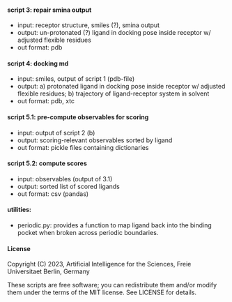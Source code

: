 #### script 3: repair smina output
- input: receptor structure, smiles (?), smina output 
- output: un-protonated (?) ligand in docking pose inside receptor w/ adjusted flexible residues 
- out format: pdb

#### script 4: docking md
- input: smiles, output of script 1 (pdb-file) 
- output: a) protonated ligand in docking pose inside receptor w/ adjusted flexible residues; b) trajectory of ligand-receptor system in solvent 
- out format: pdb, xtc 

#### script 5.1: pre-compute observables for scoring
- input: output of script 2 (b) 
- output: scoring-relevant observables sorted by ligand 
- out format: pickle files containing dictionaries

#### script 5.2: compute scores
- input: observables (output of 3.1) 
- output: sorted list of scored ligands 
- out format: csv (pandas) 


#### utilities:
- periodic.py: provides a function to map ligand back into the binding pocket when broken across periodic boundaries.


#### License
Copyright (C) 2023, Artificial Intelligence for the Sciences, Freie Universitaet Berlin, Germany

These scripts are free software; you can redistribute them and/or modify
them under the terms of the MIT license. See LICENSE for details.
